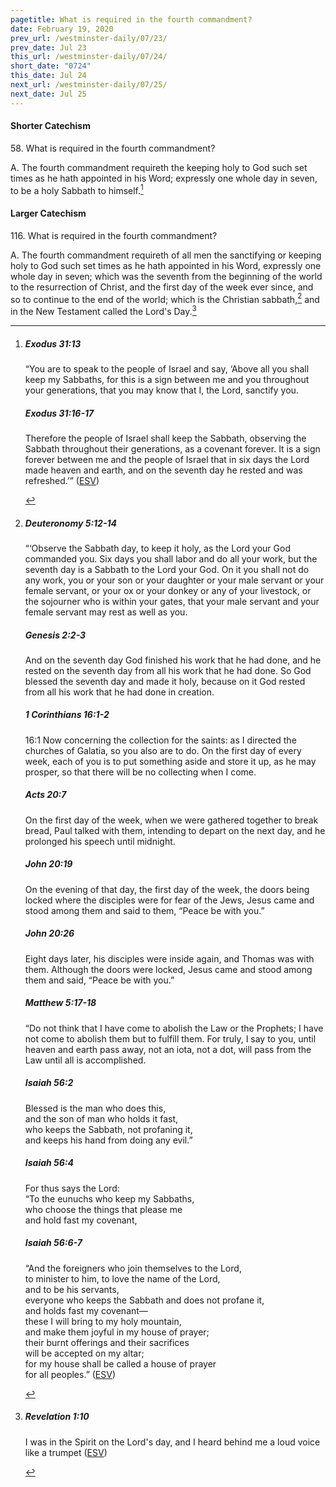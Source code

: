 ```yaml
---
pagetitle: What is required in the fourth commandment?
date: February 19, 2020
prev_url: /westminster-daily/07/23/
prev_date: Jul 23
this_url: /westminster-daily/07/24/
short_date: "0724"
this_date: Jul 24
next_url: /westminster-daily/07/25/
next_date: Jul 25
---
```


#### Shorter Catechism

58\. What is required in the fourth commandment?

A. The fourth commandment requireth the keeping holy to God such set times as he hath appointed in his Word; expressly one whole day in seven, to be a holy Sabbath to himself.[^fnref:wsc1]


[^fnref:wsc1]: <div class="esv"><h5>Exodus 31:13</h5> <div class="esv-text"><p id="p02031013.01-1">&#8220;You are to speak to the people of Israel and say, &#8216;Above all you shall keep my Sabbaths, for this is a sign between me and you throughout your generations, that you may know that I, the <span class="small-caps">Lord</span>, sanctify you.</p> </div><h5>Exodus 31:16-17</h5> <div class="esv-text"><p id="p02031016.01-2">Therefore the people of Israel shall keep the Sabbath, observing the Sabbath throughout their generations, as a covenant forever. It is a sign forever between me and the people of Israel that in six days the <span class="small-caps">Lord</span> made heaven and earth, and on the seventh day he rested and was refreshed.&#8217;&#8221;  (<a href="http://www.esv.org" class="copyright">ESV</a>)</p> </div> </div>


#### Larger Catechism

116\. What is required in the fourth commandment?

A. The fourth commandment requireth of all men the sanctifying or keeping holy to God such set times as he hath appointed in his Word, expressly one whole day in seven; which was the seventh from the beginning of the world to the resurrection of Christ, and the first day of the week ever since, and so to continue to the end of the world; which is the Christian sabbath,[^fnref:wlc1] and in the New Testament called the Lord's Day.[^fnref:wlc2]


[^fnref:wlc1]: <div class="esv"><h5>Deuteronomy 5:12-14</h5> <div class="esv-text"><p id="p05005012.01-1">&#8220;&#8216;Observe the Sabbath day, to keep it holy, as the <span class="small-caps">Lord</span> your God commanded you. Six days you shall labor and do all your work, but the seventh day is a Sabbath to the <span class="small-caps">Lord</span> your God. On it you shall not do any work, you or your son or your daughter or your male servant or your female servant, or your ox or your donkey or any of your livestock, or the sojourner who is within your gates, that your male servant and your female servant may rest as well as you.</p> </div><h5>Genesis 2:2-3</h5> <div class="esv-text"><p id="p01002002.01-2">And on the seventh day God finished his work that he had done, and he rested on the seventh day from all his work that he had done. So God blessed the seventh day and made it holy, because on it God rested from all his work that he had done in creation.</p> </div><h5>1 Corinthians 16:1-2</h5> <div class="esv-text"> <p id="p46016001.06-3"><span class="chapter-num" id="v46016001-3">16:1&nbsp;</span>Now concerning the collection for the saints: as I directed the churches of Galatia, so you also are to do. On the first day of every week, each of you is to put something aside and store it up, as he may prosper, so that there will be no collecting when I come.</p> </div><h5>Acts 20:7</h5> <div class="esv-text"> <p id="p44020007.06-4">On the first day of the week, when we were gathered together to break bread, Paul talked with them, intending to depart on the next day, and he prolonged his speech until midnight.</p> </div><h5>John 20:19</h5> <div class="esv-text"> <p id="p43020019.06-5">On the evening of that day, the first day of the week, the doors being locked where the disciples were for fear of the Jews, Jesus came and stood among them and said to them, <span class="woc">&#8220;Peace be with you.&#8221;</span></p> </div><h5>John 20:26</h5> <div class="esv-text"><p id="p43020026.01-6">Eight days later, his disciples were inside again, and Thomas was with them. Although the doors were locked, Jesus came and stood among them and said, <span class="woc">&#8220;Peace be with you.&#8221;</span></p> </div><h5>Matthew 5:17-18</h5> <div class="esv-text"> <p id="p40005017.07-7"><span class="woc">&#8220;Do not think that I have come to abolish the Law or the Prophets; I have not come to abolish them but to fulfill them.</span> <span class="woc">For truly, I say to you, until heaven and earth pass away, not an iota, not a dot, will pass from the Law until all is accomplished.</span></p> </div><h5>Isaiah 56:2</h5> <div class="esv-text"><div class="block-indent"> <p class="line-group" id="p23056002.01-8">Blessed is the man who does this,<br /> <span class="indent"></span>and the son of man who holds it fast,<br /> who keeps the Sabbath, not profaning it,<br /> <span class="indent"></span>and keeps his hand from doing any evil.&#8221;</p> </div> </div><h5>Isaiah 56:4</h5> <div class="esv-text"><div class="block-indent"> <p class="line-group" id="p23056004.01-9">For thus says the <span class="small-caps">Lord</span>:<br /> &#8220;To the eunuchs who keep my Sabbaths,<br /> <span class="indent"></span>who choose the things that please me<br /> <span class="indent"></span>and hold fast my covenant,</p> </div> </div><h5>Isaiah 56:6-7</h5> <div class="esv-text"><div class="block-indent"> <p class="line-group" id="p23056006.01-10">&#8220;And the foreigners who join themselves to the <span class="small-caps">Lord</span>,<br /> <span class="indent"></span>to minister to him, to love the name of the <span class="small-caps">Lord</span>,<br /> <span class="indent"></span>and to be his servants,<br /> everyone who keeps the Sabbath and does not profane it,<br /> <span class="indent"></span>and holds fast my covenant&#8212;<br />  these I will bring to my holy mountain,<br /> <span class="indent"></span>and make them joyful in my house of prayer;<br /> their burnt offerings and their sacrifices<br /> <span class="indent"></span>will be accepted on my altar;<br /> for my house shall be called a house of prayer<br /> <span class="indent"></span>for all peoples.&#8221;  (<a href="http://www.esv.org" class="copyright">ESV</a>)</p> </div> </div> </div>

[^fnref:wlc2]: <div class="esv"><h5>Revelation 1:10</h5> <div class="esv-text"><p id="p66001010.01-1">I was in the Spirit on the Lord's day, and I heard behind me a loud voice like a trumpet  (<a href="http://www.esv.org" class="copyright">ESV</a>)</p> </div> </div>

